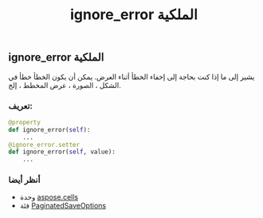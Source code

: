 ﻿---
title: ignore_error الملكية
second_title: Aspose.Cells for Python via .NET API المراجع
description:
type: docs
weight: 130
url: /ar/python-net/aspose.cells/paginatedsaveoptions/ignore_error/
is_root: false
---
##  ignore_error الملكية

يشير إلى ما إذا كنت بحاجة إلى إخفاء الخطأ أثناء العرض.
يمكن أن يكون الخطأ خطأ في الشكل ، الصورة ، عرض المخطط ، إلخ.
###  تعريف:
```python
@property
def ignore_error(self):
    ...
@ignore_error.setter
def ignore_error(self, value):
    ...
```

###  أنظر أيضا
* وحدة [aspose.cells](../../)
* فئة [PaginatedSaveOptions](/cells/ar/python-net/aspose.cells/paginatedsaveoptions)
